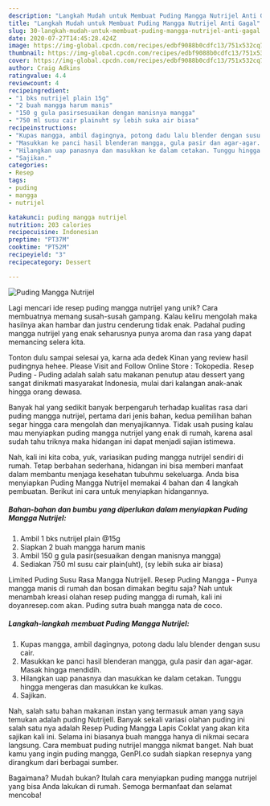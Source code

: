 ```yaml
---
description: "Langkah Mudah untuk Membuat Puding Mangga Nutrijel Anti Gagal"
title: "Langkah Mudah untuk Membuat Puding Mangga Nutrijel Anti Gagal"
slug: 30-langkah-mudah-untuk-membuat-puding-mangga-nutrijel-anti-gagal
date: 2020-07-27T14:45:28.424Z
image: https://img-global.cpcdn.com/recipes/edbf9088b0cdfc13/751x532cq70/puding-mangga-nutrijel-foto-resep-utama.jpg
thumbnail: https://img-global.cpcdn.com/recipes/edbf9088b0cdfc13/751x532cq70/puding-mangga-nutrijel-foto-resep-utama.jpg
cover: https://img-global.cpcdn.com/recipes/edbf9088b0cdfc13/751x532cq70/puding-mangga-nutrijel-foto-resep-utama.jpg
author: Craig Adkins
ratingvalue: 4.4
reviewcount: 4
recipeingredient:
- "1 bks nutrijel plain 15g"
- "2 buah mangga harum manis"
- "150 g gula pasirsesuaikan dengan manisnya mangga"
- "750 ml susu cair plainuht sy lebih suka air biasa"
recipeinstructions:
- "Kupas mangga, ambil dagingnya, potong dadu lalu blender dengan susu cair."
- "Masukkan ke panci hasil blenderan mangga, gula pasir dan agar-agar. Masak hingga mendidih."
- "Hilangkan uap panasnya dan masukkan ke dalam cetakan. Tunggu hingga mengeras dan masukkan ke kulkas."
- "Sajikan."
categories:
- Resep
tags:
- puding
- mangga
- nutrijel

katakunci: puding mangga nutrijel 
nutrition: 203 calories
recipecuisine: Indonesian
preptime: "PT37M"
cooktime: "PT52M"
recipeyield: "3"
recipecategory: Dessert

---
```



![Puding Mangga Nutrijel](https://img-global.cpcdn.com/recipes/edbf9088b0cdfc13/751x532cq70/puding-mangga-nutrijel-foto-resep-utama.jpg)

Lagi mencari ide resep puding mangga nutrijel yang unik? Cara membuatnya memang susah-susah gampang. Kalau keliru mengolah maka hasilnya akan hambar dan justru cenderung tidak enak. Padahal puding mangga nutrijel yang enak seharusnya punya aroma dan rasa yang dapat memancing selera kita.

Tonton dulu sampai selesai ya, karna ada dedek Kinan yang review hasil pudingnya hehee. Please Visit and Follow Online Store : Tokopedia. Resep Puding - Puding adalah salah satu makanan penutup atau dessert yang sangat dinikmati masyarakat Indonesia, mulai dari kalangan anak-anak hingga orang dewasa.

Banyak hal yang sedikit banyak berpengaruh terhadap kualitas rasa dari puding mangga nutrijel, pertama dari jenis bahan, kedua pemilihan bahan segar hingga cara mengolah dan menyajikannya. Tidak usah pusing kalau mau menyiapkan puding mangga nutrijel yang enak di rumah, karena asal sudah tahu triknya maka hidangan ini dapat menjadi sajian istimewa.


Nah, kali ini kita coba, yuk, variasikan puding mangga nutrijel sendiri di rumah. Tetap berbahan sederhana, hidangan ini bisa memberi manfaat dalam membantu menjaga kesehatan tubuhmu sekeluarga. Anda bisa menyiapkan Puding Mangga Nutrijel memakai 4 bahan dan 4 langkah pembuatan. Berikut ini cara untuk menyiapkan hidangannya.

<!--inarticleads1-->

##### Bahan-bahan dan bumbu yang diperlukan dalam menyiapkan Puding Mangga Nutrijel:

1. Ambil 1 bks nutrijel plain @15g
1. Siapkan 2 buah mangga harum manis
1. Ambil 150 g gula pasir(sesuaikan dengan manisnya mangga)
1. Sediakan 750 ml susu cair plain(uht), (sy lebih suka air biasa)


Limited Puding Susu Rasa Mangga Nutrijell. Resep Puding Mangga - Punya mangga manis di rumah dan bosan dimakan begitu saja? Nah untuk menambah kreasi olahan resep puding mangga di rumah, kali ini doyanresep.com akan. Puding sutra buah mangga nata de coco. 

<!--inarticleads2-->

##### Langkah-langkah membuat Puding Mangga Nutrijel:

1. Kupas mangga, ambil dagingnya, potong dadu lalu blender dengan susu cair.
1. Masukkan ke panci hasil blenderan mangga, gula pasir dan agar-agar. Masak hingga mendidih.
1. Hilangkan uap panasnya dan masukkan ke dalam cetakan. Tunggu hingga mengeras dan masukkan ke kulkas.
1. Sajikan.


Nah, salah satu bahan makanan instan yang termasuk aman yang saya temukan adalah puding Nutrijell. Banyak sekali variasi olahan puding ini salah satu nya adalah Resep Puding Mangga Lapis Coklat yang akan kita sajikan kali ini. Selama ini biasanya buah mangga hanya di nikmai secara langsung. Cara membuat puding nutrijel mangga nikmat banget. Nah buat kamu yang ingin puding mangga, GenPI.co sudah siapkan resepnya yang dirangkum dari berbagai sumber. 

Bagaimana? Mudah bukan? Itulah cara menyiapkan puding mangga nutrijel yang bisa Anda lakukan di rumah. Semoga bermanfaat dan selamat mencoba!
